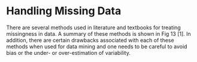 # Handling Missing Data
There are several methods used in literature and textbooks for treating missingness in data. A summary of these methods is shown in Fig 13 [1]. In addition, there are certain drawbacks associated with each of these methods when used for data mining and one needs to be careful to avoid bias or the under- or over-estimation of variability. 

